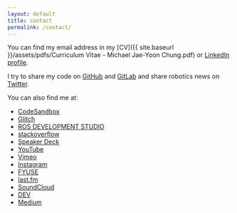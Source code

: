 ```yaml
---
layout: default
title: contact
permalink: /contact/
---
```


You can find my email address in my [CV]({{ site.baseurl }}/assets/pdfs/Curriculum Vitae - Michael Jae-Yoon Chung.pdf) or [LinkedIn profile](https://www.linkedin.com/in/michaeljaeyoonchung/).

I try to share my code on [GitHub](https://github.com/mjyc) and [GitLab](https://gitlab.com/mjyc) and share robotics news on [Twitter](https://twitter.com/mjyc_/).

You can also find me at:
- [CodeSandbox](https://codesandbox.io/u/mjyc/)
- [Glitch](https://glitch.com/@mjyc)
- [ROS DEVELOPMENT STUDIO](https://app.theconstructsim.com/#/Profile/mjyc)
- [stackoverflow](https://stackoverflow.com/users/3465586/mike-chung)
- [Speaker Deck](https://speakerdeck.com/mikechung)
- [YouTube](https://www.youtube.com/user/MrYTChung)
- [Vimeo](https://vimeo.com/mjyc)
- [Instagram](https://www.instagram.com/djmchung/)
- [FYUSE](https://fyu.se/u/mtastic)
- [last.fm](https://www.last.fm/user/mikechung)
- [SoundCloud](https://soundcloud.com/djmchung)
- [DEV](https://dev.to/mjyc)
- [Medium](https://medium.com/@roboticsmike)
